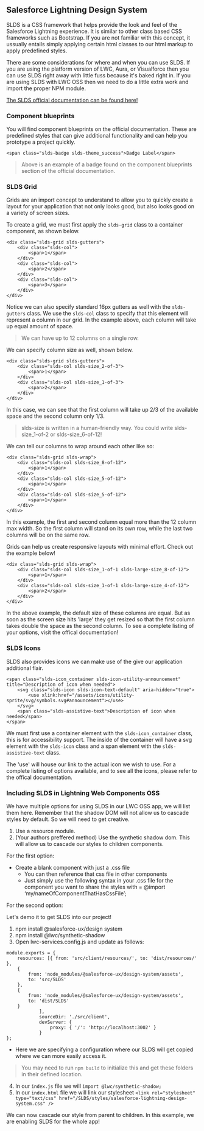 ## Salesforce Lightning Design System

SLDS is a CSS framework that helps provide the look and feel of the Salesforce Lightning experience. It is similar 
to other class based CSS frameworks such as Bootstrap. If you are not familiar with this concept, it ussually 
entails simply applying certain html classes to our html markup to apply predefined styles. 

There are some considerations for where and when you can use SLDS. If you are using the platform version of 
LWC, Aura, or Visualforce then you can use SLDS right away with little fuss because it's baked right in. If 
you are using SLDS with LWC OSS then we need to do a little extra work and import the proper NPM module.

[The SLDS official documentation can be found here!](https://www.lightningdesignsystem.com/)

### Component blueprints

You will find component blueprints on the official documentation. These are predefined styles that can give 
additional functionality and can help you prototype a project quickly. 

```
<span class="slds-badge slds-theme_success">Badge Label</span>
```

>Above is an example of a badge found on the component blueprints section of the official documentation.

### SLDS Grid

Grids are an import concept to understand to allow you to quickly create a layout for your application that 
not only looks good, but also looks good on a variety of screen sizes. 

To create a grid, we must first apply the ```slds-grid``` class to a container component, as shown below. 

```
<div class="slds-grid slds-gutters">
	<div class="slds-col">
		<span>1</span>
	</div>
	<div class="slds-col">
		<span>2</span>
	</div>
	<div class="slds-col">
		<span>3</span>
	</div>
</div>
```
Notice we can also specify standard 16px gutters as well with the ```slds-gutters``` class. We use the ```slds-col``` 
class to specify that this element will represent a column in our grid. In the example above, each column will take up 
equal amount of space. 

> We can have up to 12 columns on a single row.

We can specify column size as well, shown below.

```
<div class="slds-grid slds-gutters">
	<div class="slds-col slds-size_2-of-3">
		<span>1</span>
	</div>
	<div class="slds-col slds-size_1-of-3">
		<span>2</span>
	</div>
</div>
```

In this case, we can see that the first column will take up 2/3 of the available space and the second column only 1/3.

> slds-size is written in a human-friendly way. You could write slds-size_1-of-2 or slds-size_6-of-12!

We can tell our columns to wrap around each other like so:

```
<div class="slds-grid slds-wrap">
	<div class="slds-col slds-size_8-of-12">
		<span>1</span>
	</div>
	<div class="slds-col slds-size_5-of-12">
		<span>1</span>
	</div>
	<div class="slds-col slds-size_5-of-12">
		<span>1</span>
	</div>
</div>
```

In this example, the first and second column equal more than the 12 column max width. So the first column will stand 
on its own row, while the last two columns will be on the same row.

Grids can help us create responsive layouts with minimal effort. Check out the example below!

```
<div class="slds-grid slds-wrap">
	<div class="slds-col slds-size_1-of-1 slds-large-size_8-of-12">
		<span>1</span>
	</div>
	<div class="slds-col slds-size_1-of-1 slds-large-size_4-of-12">
		<span>2</span>
	</div>
</div>
```

In the above example, the default size of these columns are equal. But as soon as the screen size hits 'large' 
they get resized so that the first column takes double the space as the second column. To see a complete listing 
of your options, visit the offical documentation!

### SLDS Icons

SLDS also provides icons we can make use of the give our application additional flair. 

```
<span class="slds-icon_container slds-icon-utility-announcement" title="Description of icon when needed">
	<svg class="slds-icon slds-icon-text-default" aria-hidden="true">
		<use xlink:href="/assets/icons/utility-sprite/svg/symbols.svg#announcement"></use>
	</svg>
	<span class="slds-assistive-text">Description of icon when needed</span>
</span>
```

We must first use a container element with the ```slds-icon_container``` class, this is for accessibility support. 
The inside of the container will have a svg element with the ```slds-icon``` class and a span element with 
the ```slds-assistive-text``` class. 

The 'use' will house our link to the actual icon we wish to use. For a complete listing of options available, and 
to see all the icons, please refer to the offical documentation.

### Including SLDS in Lightning Web Components OSS

We have multiple options for using SLDS in our LWC OSS app, we will list them here. Remember that the shadow DOM 
will not allow us to cascade styles by default. So we will need to get creative.

1. Use a resource module. 
2. (Your authors preffered method) Use the synthetic shadow dom. This will allow us to cascade our styles to 
children components.

For the first option:
* Create a blank component with just a .css file
  * You can then reference that css file in other components
  * Just simply use the following syntax in your .css file for the component you want to share the styles with = @import ‘my/nameOfComponentThatHasCssFile’;

For the second option:

Let's demo it to get SLDS into our project!
1. npm install @salesforce-ux/design system
2. npm install @lwc/synthetic-shadow
3. Open lwc-services.config.js and update as follows:

```
module.exports = {
    resources: [{ from: 'src/client/resources/', to: 'dist/resources/' },
    {
        from: 'node_modules/@salesforce-ux/design-system/assets',
        to: 'src/SLDS'
    },
    {
        from: 'node_modules/@salesforce-ux/design-system/assets',
        to: 'dist/SLDS'
    }
            ],
            sourceDir: './src/client',
            devServer: {
                proxy: { '/': 'http://localhost:3002' }
            }
};
```

* Here we are specifying a configuration where our SLDS will get copied where we can more easily access it.

> You may need to run ```npm build``` to initialize this and get these folders in their defined location.

4. In our ```index.js``` file we will ```import @lwc/synthetic-shadow;```
5. In our ```index.html``` file we will link our stylesheet ```<link rel="stylesheet" type="text/css" href="/SLDS/styles/salesforce-lightning-design-system.css" />```

We can now cascade our style from parent to children. In this example, we are enabling SLDS for the whole app!

